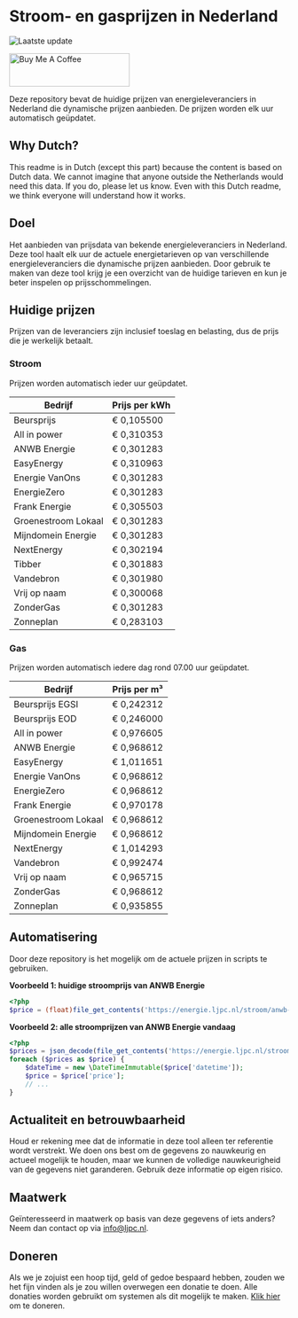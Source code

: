 # Stroom- en gasprijzen in Nederland

![Laatste update](https://img.shields.io/badge/laatste%20update-2023--05--31%2020%3A00%20CET-brightgreen)

<a href="https://www.buymeacoffee.com/Lars-" target="_blank"><img src="https://cdn.buymeacoffee.com/buttons/v2/default-orange.png" alt="Buy Me A Coffee" height="60" style="height: 60px !important;width: 217px !important;" ></a>

Deze repository bevat de huidige prijzen van energieleveranciers in Nederland die dynamische prijzen aanbieden. De prijzen worden elk uur automatisch geüpdatet.

## Why Dutch?

This readme is in Dutch (except this part) because the content is based on Dutch data. We cannot imagine that anyone outside the Netherlands would need this data. If you do, please let us know. Even with this Dutch readme, we think
everyone will understand how it works.

## Doel

Het aanbieden van prijsdata van bekende energieleveranciers in Nederland. Deze tool haalt elk uur de actuele energietarieven op van verschillende energieleveranciers die dynamische prijzen aanbieden. Door gebruik te maken van deze tool
krijg je een overzicht van de huidige tarieven en kun je beter inspelen op prijsschommelingen.

## Huidige prijzen

Prijzen van de leveranciers zijn inclusief toeslag en belasting, dus de prijs die je werkelijk betaalt.

### Stroom

Prijzen worden automatisch ieder uur geüpdatet.

 Bedrijf | Prijs per kWh 
---------|---------------
Beursprijs | € 0,105500
All in power | € 0,310353
ANWB Energie | € 0,301283
EasyEnergy | € 0,310963
Energie VanOns | € 0,301283
EnergieZero | € 0,301283
Frank Energie | € 0,305503
Groenestroom Lokaal | € 0,301283
Mijndomein Energie | € 0,301283
NextEnergy | € 0,302194
Tibber | € 0,301883
Vandebron | € 0,301980
Vrij op naam | € 0,300068
ZonderGas | € 0,301283
Zonneplan | € 0,283103


### Gas

Prijzen worden automatisch iedere dag rond 07.00 uur geüpdatet.

 Bedrijf | Prijs per m³ 
---------|--------------
Beursprijs EGSI | € 0,242312
Beursprijs EOD | € 0,246000
All in power | € 0,976605
ANWB Energie | € 0,968612
EasyEnergy | € 1,011651
Energie VanOns | € 0,968612
EnergieZero | € 0,968612
Frank Energie | € 0,970178
Groenestroom Lokaal | € 0,968612
Mijndomein Energie | € 0,968612
NextEnergy | € 1,014293
Vandebron | € 0,992474
Vrij op naam | € 0,965715
ZonderGas | € 0,968612
Zonneplan | € 0,935855


## Automatisering

Door deze repository is het mogelijk om de actuele prijzen in scripts te gebruiken.

**Voorbeeld 1: huidige stroomprijs van ANWB Energie**

```php
<?php
$price = (float)file_get_contents('https://energie.ljpc.nl/stroom/anwb-energie-nu.txt');

```

**Voorbeeld 2: alle stroomprijzen van ANWB Energie vandaag**

```php
<?php
$prices = json_decode(file_get_contents('https://energie.ljpc.nl/stroom/all-in-power-vandaag.json'),true);
foreach ($prices as $price) {
    $dateTime = new \DateTimeImmutable($price['datetime']);
    $price = $price['price'];
    // ...
}
```

## Actualiteit en betrouwbaarheid

Houd er rekening mee dat de informatie in deze tool alleen ter referentie wordt verstrekt. We doen ons best om de gegevens zo nauwkeurig en actueel mogelijk te houden, maar we kunnen de volledige nauwkeurigheid van de gegevens niet
garanderen. Gebruik deze informatie op eigen risico.

## Maatwerk

Geïnteresseerd in maatwerk op basis van deze gegevens of iets anders? Neem dan contact op
via [info@ljpc.nl](mailto:info@ljpc.nl?subject=Energie%20prijzen).

## Doneren

Als we je zojuist een hoop tijd, geld of gedoe bespaard hebben, zouden we het fijn vinden als je zou willen overwegen een
donatie te doen. Alle donaties worden gebruikt om systemen als dit mogelijk te
maken. [Klik hier](https://www.buymeacoffee.com/Lars-) om te doneren.
